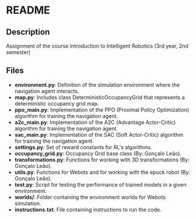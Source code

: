 # README

## Description
Assignment of the course Introduction to Intelligent Robotics (3rd year, 2nd semester)

## Files


- **environment.py**: Definition of the simulation environment where the navigation agent interacts.
- **map.py**: Includes class DeterministicOccupancyGrid that represents a deterministic occupancy grid map.
- **ppo_main.py**: Implementation of the PPO (Proximal Policy Optimization) algorithm for training the navigation agent.
- **a2c_main.py**: Implementation of the A2C (Advantage Actor-Critic) algorithm for training the navigation agent.
- **sac_main.py**: Implementation of the SAC (Soft Actor-Critic) algorithm for training the navigation agent.
- **settings.py**: Set of reward constants for RL's algorithms.
- **occupancy_grid.py**: Occupancy Grid base class (By: Gonçalo Leão).
- **transformations.py**: Functions for working with 3D transformations (By: Gonçalo Leão).
- **utils.py**: Functions for Webots and for working with the epuck robot (By: Gonçalo Leão).
- **test.py**: Script for testing the performance of trained models in a given environment.
- **worlds/**: Folder containing the environment worlds for Webots simulation.
- **instructions.txt**: File containing instructions to run the code.